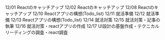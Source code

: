 12/01
Reactのキャッチアップ
12/02
Reactのキャッチアップ
12/08
Reactのキャッチアップ
12/10
Reactアプリの構想(Todo_list)
12/11
就活準備
12/12
就活準備
12/13
Reactアプリの構想(Todo_list)
12/14
就活対策
12/15
就活対策・記事の執筆
12/16
就活対策・reactアプリの作成
12/17
UI設計の基盤作成・テクニカルリーディングの調査・react調査
